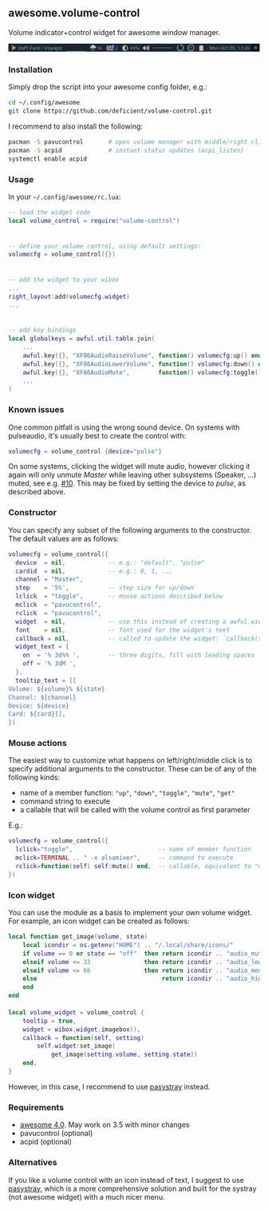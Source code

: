 ## awesome.volume-control

Volume indicator+control widget for awesome window manager.

![Screenshot](/screenshot.png?raw=true "Screenshot")

### Installation

Simply drop the script into your awesome config folder, e.g.:

```bash
cd ~/.config/awesome
git clone https://github.com/deficient/volume-control.git
```

I recommend to also install the following:

```bash
pacman -S pavucontrol       # open volume manager with middle/right click
pacman -S acpid             # instant status updates (acpi_listen)
systemctl enable acpid
```


### Usage

In your `~/.config/awesome/rc.lua`:

```lua
-- load the widget code
local volume_control = require("volume-control")


-- define your volume control, using default settings:
volumecfg = volume_control({})


-- add the widget to your wibox
...
right_layout:add(volumecfg.widget)
...


-- add key bindings
local globalkeys = awful.util.table.join(
    ...
    awful.key({}, "XF86AudioRaiseVolume", function() volumecfg:up() end),
    awful.key({}, "XF86AudioLowerVolume", function() volumecfg:down() end),
    awful.key({}, "XF86AudioMute",        function() volumecfg:toggle() end),
    ...
)
```

### Known issues

One common pitfall is using the wrong sound device. On systems with pulseaudio,
it's usually best to create the control with:

```lua
volumecfg = volume_control {device="pulse"}
```

On some systems, clicking the widget will mute audio, however clicking it again
will only unmute *Master* while leaving other subsystems (Speaker, …) muted,
see e.g. [#10](https://github.com/deficient/volume-control/pull/10). This may
be fixed by setting the device to *pulse*, as described above.

### Constructor

You can specify any subset of the following arguments to the constructor.
The default values are as follows:

```lua
volumecfg = volume_control({
  device  = nil,            -- e.g.: "default", "pulse"
  cardid  = nil,            -- e.g.: 0, 1, ...
  channel = "Master",
  step    = '5%',           -- step size for up/down
  lclick  = "toggle",       -- mouse actions described below
  mclick  = "pavucontrol",
  rclick  = "pavucontrol",
  widget  = nil,            -- use this instead of creating a awful.widget.textbox
  font    = nil,            -- font used for the widget's text
  callback = nil,           -- called to update the widget: `callback(self, state)`
  widget_text = {
    on  = '% 3d%% ',        -- three digits, fill with leading spaces
    off = '% 3dM ',
  },
  tooltip_text = [[
Volume: ${volume}% ${state}
Channel: ${channel}
Device: ${device}
Card: ${card}]],
})
```

### Mouse actions

The easiest way to customize what happens on left/right/middle click is to
specify additional arguments to the constructor. These can be of any of the
following kinds:

- name of a member function: `"up"`, `"down"`, `"toggle"`, `"mute"`, `"get"`
- command string to execute
- a callable that will be called with the volume control as first parameter

E.g.:

```lua
volumecfg = volume_control({
  lclick="toggle",                        -- name of member function
  mclick=TERMINAL .. " -x alsamixer",     -- command to execute
  rclick=function(self) self:mute() end,  -- callable, equivalent to "mute"
})
```

### Icon widget

You can use the module as a basis to implement your own volume widget. For
example, an icon widget can be created as follows:

```lua
local function get_image(volume, state)
    local icondir = os.getenv("HOME") .. "/.local/share/icons/"
    if volume == 0 or state == "off"  then return icondir .. "audio_mute.png"
    elseif volume <= 33               then return icondir .. "audio_low.png"
    elseif volume <= 66               then return icondir .. "audio_med.png"
    else                                   return icondir .. "audio_high.png"
    end
end

local volume_widget = volume_control {
    tooltip = true,
    widget = wibox.widget.imagebox(),
    callback = function(self, setting)
        self.widget:set_image(
            get_image(setting.volume, setting.state))
    end,
}
```

However, in this case, I recommend to use
[pasystray](https://github.com/christophgysin/pasystray) instead.

### Requirements

* [awesome 4.0](http://awesome.naquadah.org/). May work on 3.5 with minor changes
* pavucontrol (optional)
* acpid (optional)

### Alternatives

If you like a volume control with an icon instead of text, I suggest to use
[pasystray](https://github.com/christophgysin/pasystray), which is a more
comprehensive solution and built for the systray (not awesome widget) with a
much nicer menu.
